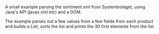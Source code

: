 A small example parsing the sortiment.xml from Systembolaget, using Java's API (javax.xml etc) and a DOM.

The example parses out a few values from a few fields from each product and builds a List<Product>,
sorts the list and prints the 30 first elements from the list.

